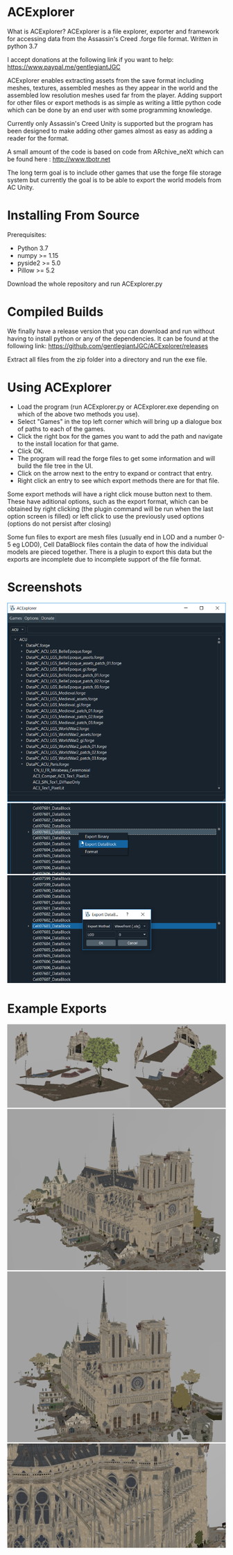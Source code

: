 # ACExplorer
What is ACExplorer?
ACExplorer is a file explorer, exporter and framework for accessing data from the Assassin's Creed .forge file format. Written in python 3.7

I accept donations at the following link if you want to help: https://www.paypal.me/gentlegiantJGC

ACExplorer enables extracting assets from the save format including meshes, textures, assembled meshes as they appear in the world and the assembled low resolution meshes used far from the player. Adding support for other files or export methods is as simple as writing a little python code which can be done by an end user with some programming knowledge.

Currently only Assassin's Creed Unity is supported but the program has been designed to make adding other games almost as easy as adding a reader for the format.

A small amount of the code is based on code from ARchive_neXt which can be found here : http://www.tbotr.net

The long term goal is to include other games that use the forge file storage system but currently the goal is to be able to export the world models from AC Unity.

# Installing From Source
Prerequisites:
- Python 3.7
- numpy >= 1.15
- pyside2 >= 5.0
- Pillow >= 5.2

Download the whole repository and run ACExplorer.py

# Compiled Builds
We finally have a release version that you can download and run without having to install python or any of the dependencies. It can be found at the following link: https://github.com/gentlegiantJGC/ACExplorer/releases

Extract all files from the zip folder into a directory and run the exe file.

# Using ACExplorer
- Load the program (run ACExplorer.py or ACExplorer.exe depending on which of the above two methods you use).
- Select "Games" in the top left corner which will bring up a dialogue box of paths to each of the games.
- Click the right box for the games you want to add the path and navigate to the install location for that game.
- Click OK.
- The program will read the forge files to get some information and will build the file tree in the UI.
- Click on the arrow next to the entry to expand or contract that entry.
- Right click an entry to see which export methods there are for that file.

Some export methods will have a right click mouse button next to them. These have aditional options, such as the export format, which can be obtained by right clicking (the plugin command will be run when the last option screen is filled) or left click to use the previously used options (options do not persist after closing)

Some fun files to export are mesh files (usually end in LOD and a number 0-5 eg LOD0), Cell DataBlock files contain the data of how the individual models are pieced together. There is a plugin to export this data but the exports are incomplete due to incomplete support of the file format.

# Screenshots
![ACExplorer User Interface](/resources/screenshots/ACExplorer.png)
![ACExplorer Context Menu](/resources/screenshots/context.png)
![ACExplorer Plugin Menu](/resources/screenshots/plugin_options.png)

# Example Exports
![Cell07603](/resources/screenshots/Cell07603.png)
![Notre Dame](/resources/screenshots/ND1.png)
![Notre Dame](/resources/screenshots/ND2.png)
![Notre Dame](/resources/screenshots/ND3.png)
